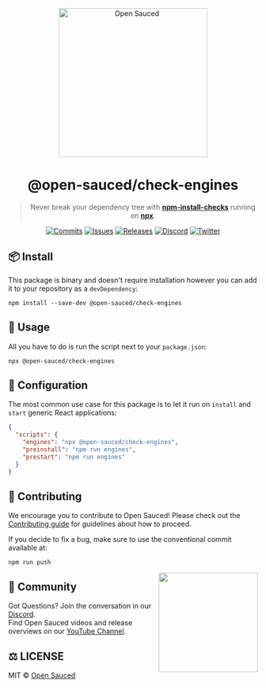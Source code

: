 <div style="text-align: center" align="center">
  <img alt="Open Sauced" src="https://i.ibb.co/7jPXt0Z/logo1-92f1a87f.png" width="300px" />

# @open-sauced/check-engines

> Never break your dependency tree with [**npm-install-checks**](https://www.npmjs.com/package/npm-install-checks) running on [**npx**](https://www.npmjs.com/package/npx).

[![Commits](https://img.shields.io/github/commit-activity/w/open-sauced/check-engines?style=flat)](https://github.com/open-sauced/check-engines/pulse)
[![Issues](https://img.shields.io/github/issues/open-sauced/check-engines.svg?style=flat)](https://github.com/open-sauced/check-engines/issues)
[![Releases](https://img.shields.io/github/v/release/open-sauced/check-engines.svg?style=flat)](https://github.com/open-sauced/check-engines/releases)
[![Discord](https://img.shields.io/discord/714698561081704529.svg?label=&logo=discord&logoColor=ffffff&color=7389D8&labelColor=6A7EC2)](https://discord.gg/U2peSNf23P)
[![Twitter](https://img.shields.io/twitter/follow/saucedopen?label=Follow&style=social)](https://twitter.com/saucedopen)

</div>

## 📦 Install

This package is binary and doesn't require installation however you can add it to your repository as a `devDependency`:

```shell
npm install --save-dev @open-sauced/check-engines
```

## 🚀 Usage

All you have to do is run the script next to your `package.json`:

```shell
npx @open-sauced/check-engines
```

## 🔧 Configuration

The most common use case for this package is to let it run on `install` and `start` generic React applications:

```json
{
  "scripts": {
    "engines": "npx @open-sauced/check-engines",
    "preinstall": "npm run engines",
    "prestart": "npm run engines"
  }
}
```

## 🤝 Contributing

We encourage you to contribute to Open Sauced! Please check out the [Contributing guide](https://docs.opensauced.pizza/) for guidelines about how to proceed.

If you decide to fix a bug, make sure to use the conventional commit available at:

```shell
npm run push
```

<img align="right" src="https://i.ibb.co/CJfW18H/ship.gif" width="200"/>

## 🍕 Community

Got Questions? Join the conversation in our [Discord](https://discord.gg/U2peSNf23P).  
Find Open Sauced videos and release overviews on our [YouTube Channel](https://www.youtube.com/channel/UCklWxKrTti61ZCROE1e5-MQ).

## ⚖️ LICENSE

MIT © [Open Sauced](LICENSE)
